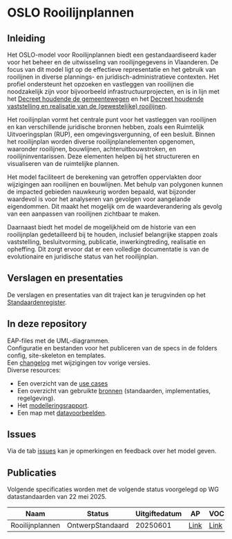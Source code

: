 # OSLO Rooilijnplannen

## Inleiding

Het OSLO-model voor Rooilijnplannen biedt een gestandaardiseerd kader voor het beheer en de uitwisseling van rooilijngegevens in Vlaanderen. De focus van dit model ligt op de effectieve representatie en het gebruik van rooilijnen in diverse plannings- en juridisch-administratieve contexten. Het profiel ondersteunt het opzoeken en vastleggen van rooilijnen die noodzakelijk zijn voor bijvoorbeeld infrastructuurprojecten, en is in lijn met het [Decreet houdende de gemeentewegen](https://codex.vlaanderen.be/PrintDocument.ashx?id=1032035&datum=&geannoteerd=true&print=false) en het [Decreet houdende vaststelling en realisatie van de (gewestelijke) rooilijnen](https://codex.vlaanderen.be/Portals/Codex/documenten/1018076.html).

Het rooilijnplan vormt het centrale punt voor het vastleggen van rooilijnen en kan verschillende juridische bronnen hebben, zoals een Ruimtelijk Uitvoeringsplan (RUP), een omgevingsvergunning, of een besluit. Binnen het rooilijnplan worden diverse rooilijnplanelementen opgenomen, waaronder rooilijnen, bouwlijnen, achteruitbouwstroken, en rooilijninventarissen. Deze elementen helpen bij het structureren en visualiseren van de ruimtelijke plannen.

Het model faciliteert de berekening van getroffen oppervlakten door wijzigingen aan rooilijnen en bouwlijnen. Met behulp van polygonen kunnen de impacted gebieden nauwkeurig worden bepaald, wat bijzonder waardevol is voor het analyseren van gevolgen voor aangelande eigendommen. Dit maakt het mogelijk om de waardeverandering als gevolg van een aanpassen van rooilijnen zichtbaar te maken.

Daarnaast biedt het model de mogelijkheid om de historie van een rooilijnplan gedetailleerd bij te houden, inclusief belangrijke stappen zoals vaststelling, besluitvorming, publicatie, inwerkingtreding, realisatie en opheffing. Dit zorgt ervoor dat er een volledige documentatie is van de evolutionaire en juridische status van het rooilijnplan.

## Verslagen en presentaties

De verslagen en presentaties van dit traject kan je terugvinden op het [Standaardenregister](https://data.vlaanderen.be/standaarden).

## In deze repository

EAP-files met de UML-diagrammen.\
Configuratie en bestanden voor het publiceren van de specs in de folders config, site-skeleton en templates.\
Een [changelog](./CHANGELOG) met wijzigingen tov vorige versies.\
Diverse resources:
- Een overzicht van de [use cases]()
- Een overzicht van gebruikte [bronnen]() (standaarden, implementaties, regelgeving).
- Het [modelleringsrapport](https://github.com/Informatievlaanderen/OSLOthema-rooilijnplannen/tree/main/resources/Modeleerrapport).
- Een map met [datavoorbeelden](https://github.com/Informatievlaanderen/OSLOthema-rooilijnplannen/tree/main/resources/Datavoorbeelden).

## Issues

Via de tab [issues](https://github.com/Informatievlaanderen/OSLOthema-energiehuis/issues) kan je opmerkingen en feedback over het model geven.

## Publicaties

Volgende specificaties worden met de volgende status voorgelegd op WG datastandaarden van 22 mei 2025.

| Naam|Status|Uitgiftedatum|AP|VOC|
| --- |--- |---|---|---|
|Rooilijnplannen|OntwerpStandaard|20250601|[Link](https://data.vlaanderen.be/doc/applicatieprofiel/rooilijnplannen/)|[Link](https://data.vlaanderen.be/ns/rooilijnplannen/)|

